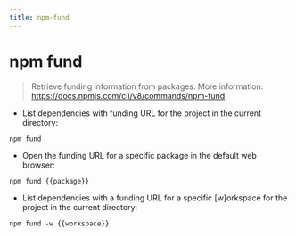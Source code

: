 ```yaml
---
title: npm-fund
---
```

# npm fund

> Retrieve funding information from packages.
> More information: <https://docs.npmjs.com/cli/v8/commands/npm-fund>.

- List dependencies with funding URL for the project in the current directory:

`npm fund`

- Open the funding URL for a specific package in the default web browser:

`npm fund {{package}}`

- List dependencies with a funding URL for a specific [w]orkspace for the project in the current directory:

`npm fund -w {{workspace}}`
